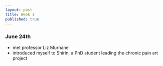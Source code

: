 ```yaml
---
layout: post
title: Week 1
published: true
---
```

### June 24th

- met professor Liz Murnane
- introduced myself to Shirin, a PhD student leading the chronic pain art project 
